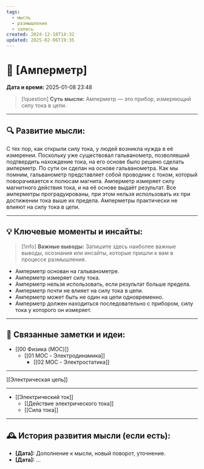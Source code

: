 ```yaml
---
tags:
  - мысль
  - размышление
  - запись
created: 2024-12-18T14:32
updated: 2025-02-06T19:35
---
```


# 💭  [Амперметр]

**Дата и время:** 2025-01-08 23:48

> [!question] **Суть мысли:**
> Амперметр — это прибор, измеряющий силу тока в цепи.

---

## 🔍 Развитие мысли:

С тех пор, как открыли силу тока, у людей возникла нужда в её измерении. Поскольку уже существовал гальванометр, позволявший подтвердить нахождение тока, на его основе было решено сделать амперметр. По сути он сделан на основе гальванометра. Как мы помним, гальванометр представляет собой проводник с током, который поворачивается к полюсам магнита. Амперметр измеряет силу магнитного действия тока, и на её основе выдаёт результат. Все амперметры проградуированы, при этом нельзя использовать их при достижении тока выше их предела.
Амперметры практически не влияют на силу тока в цепи. 

---

## 💡 Ключевые моменты и инсайты:

> [!info] **Важные выводы:**
> Запишите здесь наиболее важные выводы, осознания или инсайты, которые пришли к вам в процессе размышления.

- Амперметр основан на гальванометре.
- Амперметр измеряет силу тока.
- Амперметр нельзя использовать, если результат больше предела.
- Амперметр почти не влияет на силу тока в цепи.
- Амперметр может быть не один на цепи одновременно.
- Амперметр должен находиться последовательно с прибором, силу тока у которого он измеряет.

---

## 🔄 Связанные заметки и идеи:

- [[00 Физика (MOC)]]
	- [[01 MOC - Электродинамика]]
		- [[02 MOC - Электростатика]]
- - -

[[Электрическая цепь]]


- - - 
- [[Электрический ток]]
	- [[Действие электрического тока]]
	- [[Сила тока]]

---

## 🕰️ История развития мысли (если есть):

* **[Дата]:**  Дополнение к мысли, новый поворот, уточнение.
* **[Дата]:**  ...